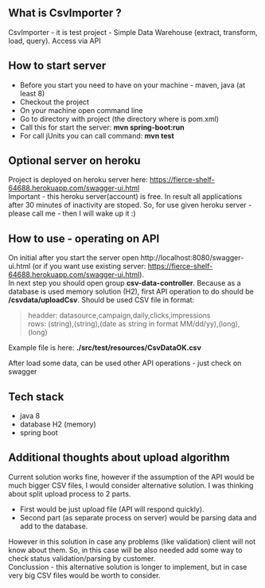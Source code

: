 ## What is CsvImporter ?
CsvImporter - it is test project - Simple Data Warehouse (extract, transform, load, query). Access via API

## How to start server
* Before you start you need to have on your machine - maven, java (at least 8)
* Checkout the project 
* On your machine open command line
* Go to directory with project (the directory where is pom.xml)
* Call this for start the server:
  **mvn spring-boot:run**
* For call jUnits you can call command:
  **mvn test** 

## Optional server on heroku
Project is deployed on heroku server here:
https://fierce-shelf-64688.herokuapp.com/swagger-ui.html <br>
Important - this heroku server(account) is free. In result all applications after 30 minutes of inactivity are stoped.
So, for use given heroku server - please call me - then I will wake up it :)  

## How to use - operating on API 
On initial after you start the server open http://localhost:8080/swagger-ui.html (or if you want use existing server: https://fierce-shelf-64688.herokuapp.com/swagger-ui.html). <br>
In next step you should open group **csv-data-controller**. Because as a database is used memory solution (H2), first API operation to do should be **/csvdata/uploadCsv**.
Should be used CSV file in format:
>headder: datasource,campaign,daily,clicks,impressions<br>
>rows:    (string),(string),(date as string in format MM/dd/yy),(long),(long)<br>

Example file is here: **./src/test/resources/CsvDataOK.csv**

After load some data, can be used other API operations - just check on swagger

## Tech stack
* java 8
* database H2 (memory)
* spring boot

## Additional thoughts about upload algorithm
Current solution works fine, however if the assumption of the API would be much bigger CSV files, I would consider alternative solution. I was thinking about split upload process to 2 parts.
* First would be just upload file (API will respond quickly).
* Second part (as separate process on server) would be parsing data and add to the database.
    
However in this solution in case any problems (like validation) client will not know about them. So, in this case will be also needed add some way to check status validation/parsing by customer.   
Conclussion - this alternative solution is longer to implement, but in case very big CSV files would be worth to consider.

